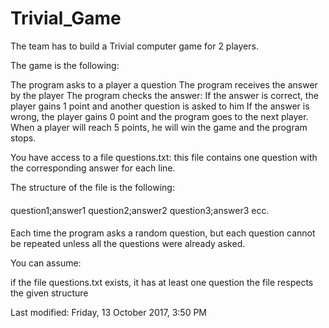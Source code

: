 # Trivial_Game

The team has to build a Trivial computer game for 2 players.

The game is the following:

The program asks to a player a question
The program receives the answer by the player
The program checks the answer:
If the answer is correct, the player gains 1 point and another question is asked to him
If the answer is wrong, the player gains 0 point and the program goes to the next player.
When a player will reach 5 points, he will win the game and the program stops.

You have access to a file questions.txt: this file contains one question with the corresponding answer for each line.

The structure of the file is the following:
####
question1;answer1
question2;answer2
question3;answer3
ecc.
####

Each time the program asks a random question, but each question cannot be repeated unless all the questions were already asked.

You can assume:

if the file questions.txt exists, it has at least one question
the file respects the given structure

Last modified: Friday, 13 October 2017, 3:50 PM
